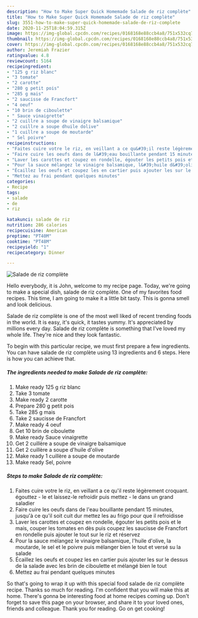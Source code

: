 ```yaml
---
description: "How to Make Super Quick Homemade Salade de riz complète"
title: "How to Make Super Quick Homemade Salade de riz complète"
slug: 3551-how-to-make-super-quick-homemade-salade-de-riz-complete
date: 2020-11-25T18:04:59.315Z
image: https://img-global.cpcdn.com/recipes/0168168e88ccb4a8/751x532cq70/salade-de-riz-complete-photo-principale-de-la-recette.jpg
thumbnail: https://img-global.cpcdn.com/recipes/0168168e88ccb4a8/751x532cq70/salade-de-riz-complete-photo-principale-de-la-recette.jpg
cover: https://img-global.cpcdn.com/recipes/0168168e88ccb4a8/751x532cq70/salade-de-riz-complete-photo-principale-de-la-recette.jpg
author: Jeremiah Frazier
ratingvalue: 4.8
reviewcount: 5164
recipeingredient:
- "125 g riz blanc"
- "3 tomate"
- "2 carotte"
- "280 g petit pois"
- "285 g mais"
- "2 saucisse de Francfort"
- "4 oeuf"
- "10 brin de ciboulette"
- " Sauce vinaigrette"
- "2 cuillre a soupe de vinaigre balsamique"
- "2 cuillre a soupe dhuile dolive"
- "1 cuillre a soupe de moutarde"
- " Sel poivre"
recipeinstructions:
- "Faites cuire votre le riz, en veillant a ce qu&#39;il reste légèrement croquant. égouttez - le et laissez-le refroidir puis mettez - le dans un grand saladier"
- "Faire cuire les oeufs dans de l&#39;eau bouillante pendant 15 minutes, jusqu&#39;à ce qu&#39;il soit cuit dur mettez les au frigo pour que il refroidisse"
- "Laver les carottes et coupez en rondelle, égouter les petits pois et le mais, couper les tomates en dès puis coupez les saucisse de Francfort en rondelle puis ajouter le tout sur le riz et réservez"
- "Pour la sauce mélangez le vinaigre balsamique, l&#39;huile d&#39;olive, la moutarde, le sel et le poivre puis mélanger bien le tout et versé su la salade"
- "Écaillez les oeufs et coupez les en cartier puis ajouter les sur le dessus de la salade avec les brin de ciboulette et mélangé bien le tout"
- "Mettez au frai pendant quelques minutes"
categories:
- Recipe
tags:
- salade
- de
- riz

katakunci: salade de riz 
nutrition: 286 calories
recipecuisine: American
preptime: "PT40M"
cooktime: "PT48M"
recipeyield: "1"
recipecategory: Dinner

---
```



![Salade de riz complète](https://img-global.cpcdn.com/recipes/0168168e88ccb4a8/751x532cq70/salade-de-riz-complete-photo-principale-de-la-recette.jpg)

Hello everybody, it is John, welcome to my recipe page. Today, we're going to make a special dish, salade de riz complète. One of my favorites food recipes. This time, I am going to make it a little bit tasty. This is gonna smell and look delicious.

Salade de riz complète is one of the most well liked of recent trending foods in the world. It is easy, it's quick, it tastes yummy. It's appreciated by millions every day. Salade de riz complète is something that I've loved my whole life. They're nice and they look fantastic.




To begin with this particular recipe, we must first prepare a few ingredients. You can have salade de riz complète using 13 ingredients and 6 steps. Here is how you can achieve that.

<!--inarticleads1-->

##### The ingredients needed to make Salade de riz complète:

1. Make ready 125 g riz blanc
1. Take 3 tomate
1. Make ready 2 carotte
1. Prepare 280 g petit pois
1. Take 285 g mais
1. Take 2 saucisse de Francfort
1. Make ready 4 oeuf
1. Get 10 brin de ciboulette
1. Make ready  Sauce vinaigrette
1. Get 2 cuillère a soupe de vinaigre balsamique
1. Get 2 cuillère a soupe d&#39;huile d&#39;olive
1. Make ready 1 cuillère a soupe de moutarde
1. Make ready  Sel, poivre




<!--inarticleads2-->

##### Steps to make Salade de riz complète:

1. Faites cuire votre le riz, en veillant a ce qu&#39;il reste légèrement croquant. égouttez - le et laissez-le refroidir puis mettez - le dans un grand saladier
1. Faire cuire les oeufs dans de l&#39;eau bouillante pendant 15 minutes, jusqu&#39;à ce qu&#39;il soit cuit dur mettez les au frigo pour que il refroidisse
1. Laver les carottes et coupez en rondelle, égouter les petits pois et le mais, couper les tomates en dès puis coupez les saucisse de Francfort en rondelle puis ajouter le tout sur le riz et réservez
1. Pour la sauce mélangez le vinaigre balsamique, l&#39;huile d&#39;olive, la moutarde, le sel et le poivre puis mélanger bien le tout et versé su la salade
1. Écaillez les oeufs et coupez les en cartier puis ajouter les sur le dessus de la salade avec les brin de ciboulette et mélangé bien le tout
1. Mettez au frai pendant quelques minutes




So that's going to wrap it up with this special food salade de riz complète recipe. Thanks so much for reading. I'm confident that you will make this at home. There's gonna be interesting food at home recipes coming up. Don't forget to save this page on your browser, and share it to your loved ones, friends and colleague. Thank you for reading. Go on get cooking!
